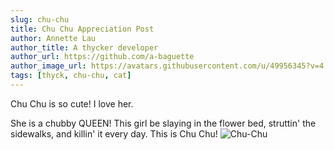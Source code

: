 ```yaml
---
slug: chu-chu
title: Chu Chu Appreciation Post
author: Annette Lau
author_title: A thycker developer
author_url: https://github.com/a-baguette
author_image_url: https://avatars.githubusercontent.com/u/49956345?v=4
tags: [thyck, chu-chu, cat]
---
```


Chu Chu is so cute! I love her.

<!--truncate-->

She is a chubby QUEEN! This girl be slaying in the flower bed, struttin' the sidewalks, and killin' it every day. This is Chu Chu!
![Chu-Chu](/img/blog/chuchu.jpg)
